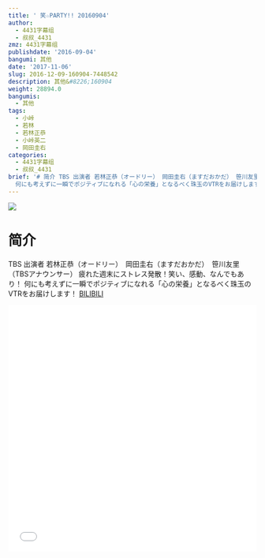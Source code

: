 ```yaml
---
title: ' 笑☆PARTY!! 20160904'
author:
  - 4431字幕组
  - 叔叔_4431
zmz: 4431字幕组
publishdate: '2016-09-04'
bangumi: 其他
date: '2017-11-06'
slug: 2016-12-09-160904-7448542
description: 其他&#8226;160904
weight: 28894.0
bangumis:
  - 其他
tags:
  - 小峠
  - 若林
  - 若林正恭
  - 小峠英二
  - 岡田圭右
categories:
  - 4431字幕组
  - 叔叔_4431
brief: '# 简介 TBS 出演者 若林正恭（オードリー） 岡田圭右（ますだおかだ） 笹川友里（TBSアナウンサー） 疲れた週末にストレス発散！笑い、感動、なんでもあり！
  何にも考えずに一瞬でポジティブになれる「心の栄養」となるべく珠玉のVTRをお届けします！'
---
```

![](https://i.imgur.com/bdWUcxH.png)
# 简介  
TBS 出演者	若林正恭（オードリー）　岡田圭右（ますだおかだ）　笹川友里（TBSアナウンサー）
疲れた週末にストレス発散！笑い、感動、なんでもあり！
何にも考えずに一瞬でポジティブになれる「心の栄養」となるべく珠玉のVTRをお届けします！
  [BILIBILI](https://www.bilibili.com/video/av7448542/)

  <iframe src="//www.bilibili.com/blackboard/player.html?aid=7448542" width="100%" height="500" frameborder="0" allowfullscreen="allowfullscreen"></iframe>
